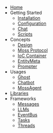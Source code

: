 * [Home](/en/)
* Getting Started
    * [Installation](/en/getting_started/installation.md)
    * [Configuration](/en/getting_started/configuration.md)
    * [Chat](/en/getting_started/chat_with_ghost.md)
    * [Scripts](/en/getting_started/scripts.md)
* Concepts
    * [Design](/en/concepts/abcd.md)
    * [Moss Protocol](/en/concepts/moss_protocol.md)
    * [IoC Container](/en/concepts/ioc_container.md)
    * [EntityMeta](/en/concepts/entity_meta.md)
    * [Prompter](/en/concepts/prompter.md)
* Usages
    * [Ghost](/en/usages/ghost.md)
    * [Chatbot](/en/usages/chatbot.md)
    * [MossAgent](/en/usages/moss_agent.md)
* [Libraries](/en/libraries/libraries.md)
* Frameworks
    * [Messages](/en/frameworks/messages.md)
    * [LLMs](/en/frameworks/llms.md)
    * [EventBus](/en/frameworks/eventbus.md)
    * [Tasks](/en/frameworks/tasks.md)
    * [Threads](/en/frameworks/threads.md)